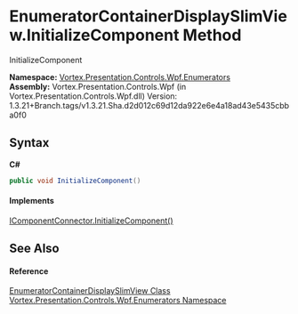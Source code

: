 # EnumeratorContainerDisplaySlimView.InitializeComponent Method 
 

InitializeComponent

**Namespace:**&nbsp;<a href="N_Vortex_Presentation_Controls_Wpf_Enumerators.md">Vortex.Presentation.Controls.Wpf.Enumerators</a><br />**Assembly:**&nbsp;Vortex.Presentation.Controls.Wpf (in Vortex.Presentation.Controls.Wpf.dll) Version: 1.3.21+Branch.tags/v1.3.21.Sha.d2d012c69d12da922e6e4a18ad43e5435cbba0f0

## Syntax

**C#**<br />
``` C#
public void InitializeComponent()
```


#### Implements
<a href="https://docs.microsoft.com/dotnet/api/system.windows.markup.icomponentconnector.initializecomponent#System_Windows_Markup_IComponentConnector_InitializeComponent" target="_blank">IComponentConnector.InitializeComponent()</a><br />

## See Also


#### Reference
<a href="T_Vortex_Presentation_Controls_Wpf_Enumerators_EnumeratorContainerDisplaySlimView.md">EnumeratorContainerDisplaySlimView Class</a><br /><a href="N_Vortex_Presentation_Controls_Wpf_Enumerators.md">Vortex.Presentation.Controls.Wpf.Enumerators Namespace</a><br />